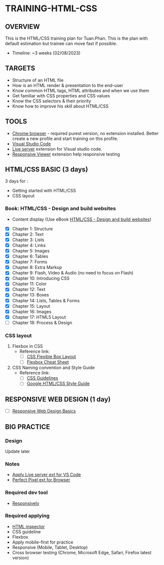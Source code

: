 # TRAINING-HTML-CSS

## OVERVIEW
This is the HTML/CSS training plan for Tuan.Phan. This is the plan with default estimation but trainee can move fast if possible.
- Timeline: ~3 weeks (02/08/2023)

## TARGETS
- Structure of an HTML file
- How is an HTML render & presentation to the end-user
- Know common HTML tags, HTML attributes and when we use them
- Get familiar with CSS properties and CSS values
- Know the CSS selectors & their priority
- Know how to improve his skill about HTML/CSS
## TOOLS
- [Chrome browser](https://www.google.com/chrome/) - required purest version, no extension installed. Better create a new profile and start training on this profile.
- [Visual Studio Code](https://code.visualstudio.com/)
- [Live server](https://marketplace.visualstudio.com/items?itemName=ritwickdey.LiveServer) extension for Visual studio code.
- [Responsive Viewer](https://chrome.google.com/webstore/detail/responsive-viewer/inmopeiepgfljkpkidclfgbgbmfcennb?hl=en) extension help responsive testing

## HTML/CSS BASIC (3 days)

3 days for :
- Getting started with HTML/CSS
- CSS layout
### Book: HTML/CSS - Design and build websites
- Content display (Use eBook [HTML/CSS - Design and build websites](https://drive.google.com/open?id=0B8qLV3MMnCELODc3Y2tWRnZlTlU))
- [x] Chapter 1: Structure
- [x] Chapter 2: Text
- [x] Chapter 3: Lists
- [x] Chapter 4: Links
- [x] Chapter 5: Images
- [x] Chapter 6: Tables
- [x] Chapter 7: Forms
- [x] Chapter 8: Extra Markup
- [x] Chapter 9: Flash, Video & Audio (no need to focus on Flash)
- [x] Chapter 10: Introducing CSS
- [x] Chapter 11: Color
- [x] Chapter 12: Text
- [x] Chapter 13: Boxes
- [x] Chapter 14: Lists, Tables & Forms
- [x] Chapter 15: Layout
- [x] Chapter 16: Images
- [x] Chapter 17: HTML5 Layout
- [ ] Chapter 18: Process & Design

### CSS layout
1. Flexbox in CSS
    - Reference link:
        - [ ] [CSS Flexible Box Layout](https://drafts.csswg.org/css-flexbox/)
        - [ ] [Flexbox Cheat Sheet](https://www.sketchingwithcss.com/samplechapter/cheatsheet.html)
2. CSS Naming convention and Style Guide
    - Reference link:
        - [ ] [CSS Guidelines ](http://cssguidelin.es/)
        - [ ] [Google HTML/CSS Style Guide](https://google.github.io/styleguide/htmlcssguide.html)

## RESPONSIVE WEB DESIGN (1 day)
- [ ] [Responsive Web Design Basics](https://developers.google.com/web/fundamentals/design-and-ux/responsive)

## BIG PRACTICE
### Design
Update later
### Notes
- [Apply Live server ext for VS Code](https://marketplace.visualstudio.com/items?itemName=ritwickdey.LiveServer)
- [Perfect Pixel ext for Browser](https://chrome.google.com/webstore/detail/perfectpixel-by-welldonec/dkaagdgjmgdmbnecmcefdhjekcoceebi?hl=en)
### Required dev tool
- [Responsively](https://responsively.app/download/)
### Required applying
- [HTML inspector](https://github.com/philipwalton/html-inspector)
- CSS guideline
- Flexbox
- Apply mobile-first for practice
- Responsive (Mobile, Tablet, Desktop)
- Cross browser testing (Chrome, Microsoft Edge, Safari, Firefox latest version)
